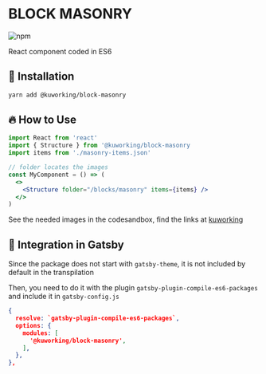# BLOCK MASONRY

![npm](https://img.shields.io/npm/v/@kuworking/block-masonry?style=flat-square)

React component coded in ES6

## 🚀 Installation

```bash
yarn add @kuworking/block-masonry
```

## 🔥 How to Use

```jsx
import React from 'react'
import { Structure } from '@kuworking/block-masonry
import items from './masonry-items.json'

// folder locates the images
const MyComponent = () => (
  <>
    <Structure folder="/blocks/masonry" items={items} />
  </>
)
```

See the needed images in the codesandbox, find the links at [kuworking](http://localhost:8000/react-blocks)

## 🖖 Integration in Gatsby

Since the package does not start with `gatsby-theme`, it is not included by default in the transpilation

Then, you need to do it with the plugin `gatsby-plugin-compile-es6-packages` and include it in `gatsby-config.js`

```json
{
  resolve: `gatsby-plugin-compile-es6-packages`,
  options: {
    modules: [
      '@kuworking/block-masonry',
    ],
  },
},
```
